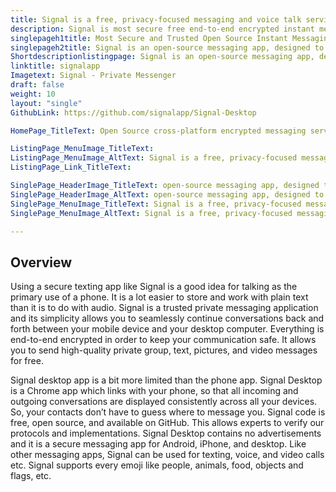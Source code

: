 ```yaml
---
title: Signal is a free, privacy-focused messaging and voice talk service
description: Signal is most secure free end-to-end encrypted instant messaging service, designed to never collect or store any sensitive information by 3rd parties.
singlepageh1title: Most Secure and Trusted Open Source Instant Messaging Platform
singlepageh2title: Signal is an open-source messaging app, designed to never collect or store any sensitive information by other third parties, just like WhatsApp
Shortdescriptionlistingpage: Signal is an open-source messaging app, designed to never collect or store any sensitive information by other third parties, just like WhatsApp
linktitle: signalapp
Imagetext: Signal - Private Messenger
draft: false
weight: 10
layout: "single"
GithubLink: https://github.com/signalapp/Signal-Desktop

HomePage_TitleText: Open Source cross-platform encrypted messaging service

ListingPage_MenuImage_TitleText: 
ListingPage_MenuImage_AltText: Signal is a free, privacy-focused messaging and voice talk app you can use on Apple and Android smartphones and via desktop.
ListingPage_Link_TitleText: 

SinglePage_HeaderImage_TitleText: open-source messaging app, designed to never collect or store any sensitive information by other third parties, just like WhatsApp
SinglePage_HeaderImage_AltText: open-source messaging app, designed to never collect or store any sensitive information by other third parties, just like WhatsApp
SinglePage_MenuImage_TitleText: Signal is a free, privacy-focused messaging and voice talk app you can use on Apple and Android smartphones and via desktop
SinglePage_MenuImage_AltText: Signal is a free, privacy-focused messaging and voice talk app you can use on Apple and Android smartphones and via desktop

---
```


Overview
--------

Using a secure texting app like Signal is a good idea for talking as the primary use of a phone. It is a lot easier to store and work with plain text than it is to do with audio. Signal is a trusted private messaging application and its simplicity allows you to seamlessly continue conversations back and forth between your mobile device and your desktop computer. Everything is end-to-end encrypted in order to keep your communication safe. It allows you to send high-quality private group, text, pictures, and video messages for free.

Signal desktop app is a bit more limited than the phone app. Signal Desktop is a Chrome app which links with your phone, so that all incoming and outgoing conversations are displayed consistently across all your devices. So, your contacts don’t have to guess where to message you. Signal code is free, open source, and available on GitHub. This allows experts to verify our protocols and implementations. Signal Desktop contains no advertisements and it is a secure messaging app for Android, iPhone, and desktop. Like other messaging apps, Signal can be used for texting, voice, and video calls etc. Signal supports every emoji like people, animals, food, objects and flags, etc.